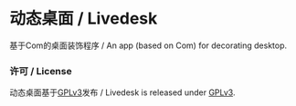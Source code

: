 # 动态桌面 / Livedesk
基于Com的桌面装饰程序 / An app (based on Com) for decorating desktop.

### 许可 / License
动态桌面基于[GPLv3](WinFormApp/LicenseInfo/GPLv3.txt)发布 / Livedesk is released under [GPLv3](WinFormApp/LicenseInfo/GPLv3.txt).
